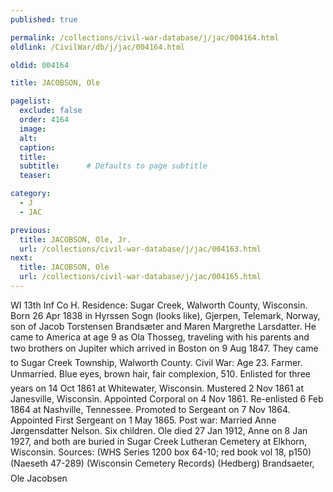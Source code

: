 ```yaml
---
published: true

permalink: /collections/civil-war-database/j/jac/004164.html
oldlink: /CivilWar/db/j/jac/004164.html

oldid: 004164

title: JACOBSON, Ole

pagelist:
  exclude: false
  order: 4164
  image: 
  alt:
  caption:
  title:
  subtitle:      # Defaults to page subtitle
  teaser:

category: 
  - J 
  - JAC

previous:
  title: JACOBSON, Ole, Jr.
  url: /collections/civil-war-database/j/jac/004163.html  
next:
  title: JACOBSON, Ole
  url: /collections/civil-war-database/j/jac/004165.html   
---
```

WI 13th Inf Co H. Residence: Sugar Creek, Walworth County, Wisconsin. Born 26 Apr 1838 in Hyrssen Sogn (looks like), Gjerpen, Telemark, Norway, son of Jacob Torstensen Brands&aelig;ter and Maren Margrethe Larsdatter. He came to America at age 9 as Ola Thosseg, traveling with his parents and two brothers on &#147;Jupiter&#148; which arrived in Boston on 9 Aug 1847. They came to Sugar Creek Township, Walworth County. Civil War: Age 23. Farmer. Unmarried. Blue eyes, brown hair, fair complexion, 5&#146;10&#148;. Enlisted for three years on 14 Oct 1861 at Whitewater, Wisconsin. Mustered 2 Nov 1861 at Janesville, Wisconsin. Appointed Corporal on 4 Nov 1861. Re-enlisted 6 Feb 1864 at Nashville, Tennessee. Promoted to Sergeant on 7 Nov 1864. Appointed First Sergeant on 1 May 1865. Post war: Married Anne J&oslash;rgensdatter Nelson. Six children. Ole died 27 Jan 1912, Anne on 8 Jan 1927, and both are buried in Sugar Creek Lutheran Cemetery at Elkhorn, Wisconsin. Sources: (WHS Series 1200 box 64-10; red book vol 18, p150) (Naeseth &#146;47-289) (Wisconsin Cemetery Records) (Hedberg) &#147;Brandsaeter, Ole Jacobsen&#148;